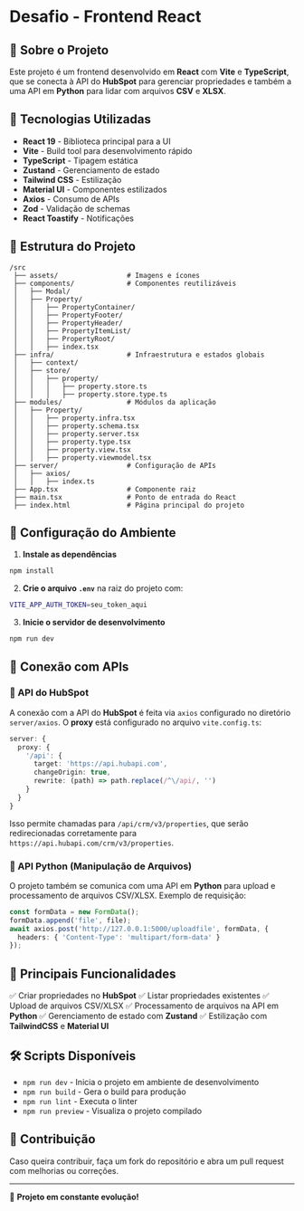 # Desafio - Frontend React

## 📌 Sobre o Projeto
Este projeto é um frontend desenvolvido em **React** com **Vite** e **TypeScript**, que se conecta à API do **HubSpot** para gerenciar propriedades e também a uma API em **Python** para lidar com arquivos **CSV** e **XLSX**.

## 🚀 Tecnologias Utilizadas

- **React 19** - Biblioteca principal para a UI
- **Vite** - Build tool para desenvolvimento rápido
- **TypeScript** - Tipagem estática
- **Zustand** - Gerenciamento de estado
- **Tailwind CSS** - Estilização
- **Material UI** - Componentes estilizados
- **Axios** - Consumo de APIs
- **Zod** - Validação de schemas
- **React Toastify** - Notificações

## 📂 Estrutura do Projeto

```
/src
 ├── assets/                 # Imagens e ícones
 ├── components/             # Componentes reutilizáveis
 │   ├── Modal/
 │   ├── Property/
 │   │   ├── PropertyContainer/
 │   │   ├── PropertyFooter/
 │   │   ├── PropertyHeader/
 │   │   ├── PropertyItemList/
 │   │   ├── PropertyRoot/
 │   │   ├── index.tsx
 ├── infra/                  # Infraestrutura e estados globais
 │   ├── context/
 │   ├── store/
 │   │   ├── property/
 │   │   │   ├── property.store.ts
 │   │   │   ├── property.store.type.ts
 ├── modules/                # Módulos da aplicação
 │   ├── Property/
 │   │   ├── property.infra.tsx
 │   │   ├── property.schema.tsx
 │   │   ├── property.server.tsx
 │   │   ├── property.type.tsx
 │   │   ├── property.view.tsx
 │   │   ├── property.viewmodel.tsx
 ├── server/                 # Configuração de APIs
 │   ├── axios/
 │   │   ├── index.ts
 ├── App.tsx                 # Componente raiz
 ├── main.tsx                # Ponto de entrada do React
 ├── index.html              # Página principal do projeto
```

## 🔧 Configuração do Ambiente

1. **Instale as dependências**
```sh
npm install
```

2. **Crie o arquivo `.env`** na raiz do projeto com:
```sh
VITE_APP_AUTH_TOKEN=seu_token_aqui
```

3. **Inicie o servidor de desenvolvimento**
```sh
npm run dev
```

## 🔄 Conexão com APIs
### 🔹 API do HubSpot
A conexão com a API do **HubSpot** é feita via `axios` configurado no diretório `server/axios`. O **proxy** está configurado no arquivo `vite.config.ts`:
```ts
server: {
  proxy: {
    '/api': {
      target: 'https://api.hubapi.com',
      changeOrigin: true,
      rewrite: (path) => path.replace(/^\/api/, '')
    }
  }
}
```
Isso permite chamadas para `/api/crm/v3/properties`, que serão redirecionadas corretamente para `https://api.hubapi.com/crm/v3/properties`.

### 🔹 API Python (Manipulação de Arquivos)
O projeto também se comunica com uma API em **Python** para upload e processamento de arquivos CSV/XLSX.
Exemplo de requisição:
```ts
const formData = new FormData();
formData.append('file', file);
await axios.post('http://127.0.0.1:5000/uploadfile', formData, {
  headers: { 'Content-Type': 'multipart/form-data' }
});
```

## 📜 Principais Funcionalidades

✅ Criar propriedades no **HubSpot**
✅ Listar propriedades existentes
✅ Upload de arquivos CSV/XLSX
✅ Processamento de arquivos na API em **Python**
✅ Gerenciamento de estado com **Zustand**
✅ Estilização com **TailwindCSS** e **Material UI**

## 🛠 Scripts Disponíveis

- `npm run dev` - Inicia o projeto em ambiente de desenvolvimento
- `npm run build` - Gera o build para produção
- `npm run lint` - Executa o linter
- `npm run preview` - Visualiza o projeto compilado

## 📌 Contribuição
Caso queira contribuir, faça um fork do repositório e abra um pull request com melhorias ou correções.

---

🚀 **Projeto em constante evolução!**

